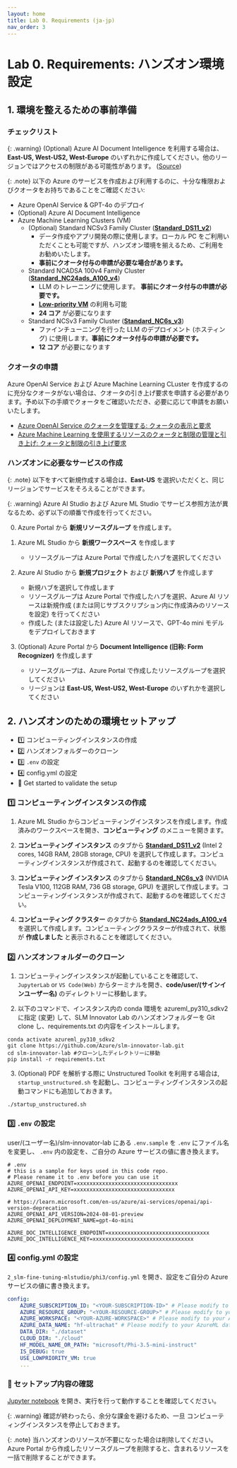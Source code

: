 ```yaml
---
layout: home
title: Lab 0. Requirements (ja-jp)
nav_order: 3
---
```


# Lab 0. Requirements: ハンズオン環境設定

## 1. 環境を整えるための事前準備

### チェックリスト

{: .warning}
(Optional) Azure AI Document Intelligence を利用する場合は、 **East-US, West-US2, West-Europe** のいずれかに作成してください。他のリージョンではアクセスの制限がある可能性があります。
 ([Source](https://learn.microsoft.com/en-us/answers/questions/1514842/document-intelligence-ai-returns-404))

{: .note}
以下の Azure のサービスを作成および利用するのに、十分な権限およびクオータをお持ちであることをご確認ください:

- Azure OpenAI Service & GPT-4o のデプロイ
- (Optional) Azure AI Document Intelligence
- Azure Machine Learning Clusters (VM)
    - (Optional) Standard NCSv3 Family Cluster (**[Standard_DS11_v2]**)
        - データ作成やアプリ開発の際に使用します。ローカル PC をご利用いただくことも可能ですが、ハンズオン環境を揃えるため、ご利用をお勧めいたします。
        - **事前にクオータ付与の申請が必要な場合があります。**
    - Standard NCADSA 100v4 Family Cluster (**[Standard_NC24ads_A100_v4]**)
        - LLM のトレーニングに使用します。 **事前にクオータ付与の申請が必要です。**
        - **[Low-priority VM]** の利用も可能
        - **24 コア** が必要になります
    - Standard NCSv3 Family Cluster (**[Standard_NC6s_v3]**)
        - ファインチューニングを行った LLM のデプロイメント (ホスティング) に使用します。**事前にクオータ付与の申請が必要です。**
        - **12 コア** が必要になります

### クオータの申請

Azure OpenAI Service および Azure Machine Learning CLuster を作成するのに充分なクオータがない場合は、クオータの引き上げ要求を申請する必要があります。予め以下の手順でクォータをご確認いただき、必要に応じて申請をお願いいたします。

- [Azure OpenAI Service のクォータを管理する: クォータの表示と要求](https://learn.microsoft.com/ja-jp/azure/ai-services/openai/how-to/quota?tabs=rest#view-and-request-quota)
- [Azure Machine Learning を使用するリソースのクォータと制限の管理と引き上げ: クォータと制限の引き上げ要求](https://learn.microsoft.com/ja-jp/azure/machine-learning/how-to-manage-quotas?view=azureml-api-2#request-quota-and-limit-increases)

### ハンズオンに必要なサービスの作成

{: .note}
以下をすべて新規作成する場合は、**East-US** を選択いただくと、同じリージョンでサービスをそろえることができます。

{: .warning}
Azure AI Studio および Azure ML Studio でサービス参照方法が異なるため、必ず以下の順番で作成を行ってください。

0. Azure Portal から **新規リソースグループ** を作成します。

1. Azure ML Studio から **新規ワークスペース** を作成します
    - リソースグループは Azure Portal で作成したハブを選択してください

2. Azure AI Studio から **新規プロジェクト** および **新規ハブ** を作成します
    - 新規ハブを選択して作成します
    - リソースグループは Azure Portal で作成したハブを選択、Azure AI リソースは新規作成 (または同じサブスクリプション内に作成済みのリソースを設定) を行ってください
    - 作成した (または設定した) Azure AI リソースで、GPT-4o mini モデルをデプロイしておきます

3. (Optional) Azure Portal から **Document Intelligence (旧称: Form Recognizer)** を作成します
    - リソースグループは、Azure Portal で作成したリソースグループを選択してください
    - リージョンは **East-US, West-US2, West-Europe** のいずれかを選択してください

## 2. ハンズオンのための環境セットアップ

- 1️⃣ コンピューティングインスタンスの作成
- 2️⃣ ハンズオンフォルダーのクローン
- 3️⃣ `.env` の設定
- 4️⃣ config.yml の設定
- 🚀 Get started to validate the setup 

### 1️⃣ コンピューティングインスタンスの作成

1. Azure ML Studio からコンピューティングインスタンスを作成します。作成済みのワークスペースを開き、**コンピューティング** のメニューを開きます。

2. **コンピューティング インスタンス** のタブから **[Standard_DS11_v2]** (Intel 2 cores, 14GB RAM, 28GB storage, CPU) を選択して作成します。コンピューティングインスタンスが作成されて、起動するのを確認してください。

3. **コンピューティング インスタンス** のタブから **[Standard_NC6s_v3]** (NVIDIA Tesla V100, 112GB RAM, 736 GB storage, GPU) を選択して作成します。コンピューティングインスタンスが作成されて、起動するのを確認してください。

4. **コンピューティング クラスター** のタブから **[Standard_NC24ads_A100_v4]** を選択して作成します。コンピューティングクラスターが作成されて、状態が **作成しました** と表示されることを確認してください。

### 2️⃣ ハンズオンフォルダーのクローン

1. コンピューティングインスタンスが起動していることを確認して、`JupyterLab` or `VS Code(Web)` からターミナルを開き、**code/user/(サインインユーザー名)** のディレクトリーに移動します。

2. 以下のコマンドで、インスタンス内の conda 環境を azureml_py310_sdkv2 に指定 (変更) して、SLM Innovator Lab のハンズオンフォルダーを Git clone し、requirements.txt の内容をインストールします。

```shell
conda activate azureml_py310_sdkv2
git clone https://github.com/Azure/slm-innovator-lab.git
cd slm-innovator-lab #クローンしたディレクトリーに移動
pip install -r requirements.txt
```

3. (Optional) PDF を解析する際に Unstructured Toolkit を利用する場合は, `startup_unstructured.sh` を起動し、コンピューティングインスタンスの起動コマンドにも追加しておきます。

```shell
./startup_unstructured.sh
```

### 3️⃣ `.env` の設定

user/(ユーザー名)/slm-innovator-lab にある `.env.sample` を `.env` にファイル名を変更し、 `.env` 内の設定を、ご自分の Azure サービスの値に書き換えます。

```shell
# .env
# this is a sample for keys used in this code repo. 
# Please rename it to .env before you can use it
AZURE_OPENAI_ENDPOINT=xxxxxxxxxxxxxxxxxxxxxxxxxxxxxxxx
AZURE_OPENAI_API_KEY=xxxxxxxxxxxxxxxxxxxxxxxxxxxxxxxx

# https://learn.microsoft.com/en-us/azure/ai-services/openai/api-version-deprecation
AZURE_OPENAI_API_VERSION=2024-08-01-preview
AZURE_OPENAI_DEPLOYMENT_NAME=gpt-4o-mini

AZURE_DOC_INTELLIGENCE_ENDPOINT=xxxxxxxxxxxxxxxxxxxxxxxxxxxxxxxx
AZURE_DOC_INTELLIGENCE_KEY=xxxxxxxxxxxxxxxxxxxxxxxxxxxxxxxx
```


### 4️⃣ config.yml の設定

`2_slm-fine-tuning-mlstudio/phi3/config.yml` を開き、設定をご自分の Azure サービスの値に書き換えます。

```yaml
config:
    AZURE_SUBSCRIPTION_ID: "<YOUR-SUBSCRIPTION-ID>" # Please modify to your subscription
    AZURE_RESOURCE_GROUP: "<YOUR-RESOURCE-GROUP>" # Please modify to your Azure resource group
    AZURE_WORKSPACE: "<YOUR-AZURE-WORKSPACE>" # Please modify to your Azure workspace
    AZURE_DATA_NAME: "hf-ultrachat" # Please modify to your AzureML data name
    DATA_DIR: "./dataset"
    CLOUD_DIR: "./cloud"
    HF_MODEL_NAME_OR_PATH: "microsoft/Phi-3.5-mini-instruct"
    IS_DEBUG: true
    USE_LOWPRIORITY_VM: true
    ...
```


### 🚀 セットアップ内容の確認

[Jupyter notebook](1_get_started.ipynb) を開き、実行を行って動作することを確認してください。


{: .warning}
確認が終わったら、余分な課金を避けるため、一旦 コンピューティングインスタンスを停止しておきます。

{: .note}
当ハンズオンのリソースが不要になった場合は削除してください。Azure Portal から作成したリソースグループを削除すると、含まれるリソースを一括で削除することができます。


[Azure OpenAI]: https://oai.azure.com/
[Azure ML]: https://ml.azure.com/
[Azure AI Studio]: https://ai.azure.com/
[Standard_DS11_v2]: https://learn.microsoft.com/azure/virtual-machines/sizes/memory-optimized/dv2-dsv2-series-memory
[Standard_E2as_v4]: https://learn.microsoft.com/en-us/azure/virtual-machines/sizes/memory-optimized/easv4-series
[Standard_NC24ads_A100_v4]: https://learn.microsoft.com/en-us/azure/virtual-machines/sizes/gpu-accelerated/nca100v4-series?tabs=sizebasic
[Standard_NC6s_v3]: https://learn.microsoft.com/azure/virtual-machines/sizes/gpu-accelerated/ncv3-series?tabs=sizebasic
[Low-priority VM]: https://learn.microsoft.com/en-us/azure/machine-learning/how-to-manage-optimize-cost?view=azureml-api-2#low-pri-vm
[Azure ML reserves 20% of the quota for the deployment]: https://learn.microsoft.com/en-us/azure/machine-learning/how-to-manage-quotas?view=azureml-api-2


[^1]: This extra quota is reserved for system-initiated operations such as OS upgrades and VM recovery, and it won't incur cost unless such operations run.
